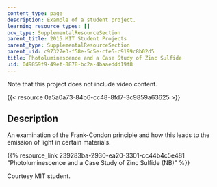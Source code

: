 ```yaml
---
content_type: page
description: Example of a student project.
learning_resource_types: []
ocw_type: SupplementalResourceSection
parent_title: 2015 MIT Student Projects
parent_type: SupplementalResourceSection
parent_uid: c97327e3-f58e-5c5e-cfe5-c9199c8b02d5
title: Photoluminescence and a Case Study of Zinc Sulfide
uid: 0d9859f9-49ef-8878-bc2a-4baaeddd19f8
---
```


Note that this project does not include video content.

{{< resource 0a5a0a73-84b6-cc48-8fd7-3c9859a63625 >}}

Description
-----------

An examination of the Frank-Condon principle and how this leads to the emission of light in certain materials.

{{% resource_link 239283ba-2930-ea20-3301-cc44b4c5e481 "Photoluminescence and a Case Study of Zinc Sulfide (NB)" %}}

Courtesy MIT student.